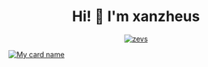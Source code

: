 <h1 align="center">Hi! 👋 I'm xanzheus</h1>

<p align="center">
  <a href="https://instagram.com/xanzevs"><img src="http://readme-typing-svg.herokuapp.com?color=000000&center=true&vCenter=true&multiline=false&lines=Just+Normal+People+From+Indonesia.;Im+17+Years+old.;studying+to+be+a+programmer." alt="zevs">
</p>
  
![My card name](https://cardivo.vercel.app/api?name=Darrma23&description=Hi,%20Welcome%20To%20My%20Profile%20❤&image=https://i.ibb.co/z4ws21x/f28a92fb0e4b.jpg)
